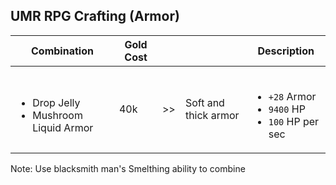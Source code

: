 ## UMR RPG Crafting (Armor)

|Combination|Gold Cost|||Description|
|--|--|:--:|--|--|
|<br><ul><li>Drop Jelly</li><li>Mushroom Liquid Armor</li></ul>|40k|>>|Soft and thick armor|<br><ul><li>`+28` Armor</li><li>`9400` HP</li><li>`100` HP per sec</li>|

Note: Use blacksmith man's Smelthing ability to combine
